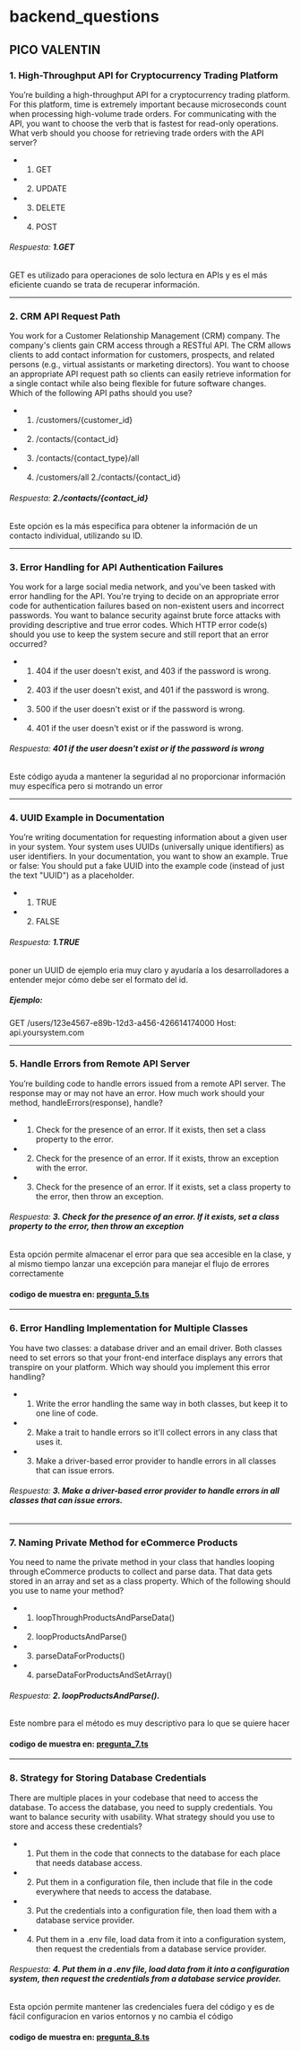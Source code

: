 # backend_questions

## PICO   VALENTIN

### 1. High-Throughput API for Cryptocurrency Trading Platform

You’re building a high-throughput API for a cryptocurrency trading platform. For this platform, time is extremely important because microseconds count when processing high-volume trade orders. For communicating with the API, you want to choose the verb that is fastest for read-only operations. What verb should you choose for retrieving trade orders with the API server?

- 1. GET
- 2. UPDATE
- 3. DELETE
- 4. POST


###### Respuesta: **_1.GET_**
GET es utilizado para operaciones de solo lectura en APIs y es el más eficiente cuando se trata de recuperar información.

---

### 2. CRM API Request Path

You work for a Customer Relationship Management (CRM) company. The company's clients gain CRM access through a RESTful API. The CRM allows clients to add contact information for customers, prospects, and related persons (e.g., virtual assistants or marketing directors). You want to choose an appropriate API request path so clients can easily retrieve information for a single contact while also being flexible for future software changes. Which of the following API paths should you use?

- 1. /customers/{customer_id}
- 2. /contacts/{contact_id}
- 3. /contacts/{contact_type}/all
- 4. /customers/all
2./contacts/{contact_id}
###### Respuesta:    **_2./contacts/{contact_id}_** 
Este opción es la más especifica para obtener la información de un contacto individual, utilizando su ID.

---

### 3. Error Handling for API Authentication Failures

You work for a large social media network, and you've been tasked with error handling for the API. You're trying to decide on an appropriate error code for authentication failures based on non-existent users and incorrect passwords. You want to balance security against brute force attacks with providing descriptive and true error codes. Which HTTP error code(s) should you use to keep the system secure and still report that an error occurred?

- 1. 404 if the user doesn't exist, and 403 if the password is wrong.
- 2. 403 if the user doesn't exist, and 401 if the password is wrong.
- 3. 500 if the user doesn't exist or if the password is wrong.
- 4. 401 if the user doesn't exist or if the password is wrong.


###### Respuesta: **_401 if the user doesn't exist or if the password is wrong_**
Este código ayuda a mantener la seguridad al no proporcionar información muy específica pero si motrando un error

---

### 4. UUID Example in Documentation

You’re writing documentation for requesting information about a given user in your system. Your system uses UUIDs (universally unique identifiers) as user identifiers. In your documentation, you want to show an example. True or false: You should put a fake UUID into the example code (instead of just the text "UUID") as a placeholder.

- 1. TRUE
- 2. FALSE
 
###### Respuesta: **1._TRUE_**
poner un UUID de ejemplo eria muy claro y ayudaría a los desarrolladores a entender mejor cómo debe ser el formato del id.

##### Ejemplo: 
GET /users/123e4567-e89b-12d3-a456-426614174000 
Host: api.yoursystem.com

---

### 5. Handle Errors from Remote API Server

You’re building code to handle errors issued from a remote API server. The response may or may not have an error. How much work should your method, handleErrors(response), handle?

- 1. Check for the presence of an error. If it exists, then set a class property to the error.
- 2. Check for the presence of an error. If it exists, throw an exception with the error.
- 3. Check for the presence of an error. If it exists, set a class property to the error, then throw an exception.

###### Respuesta: **_3. Check for the presence of an error. If it exists, set a class property to the error, then throw an exception_**
Esta opción permite almacenar el error para que sea accesible en la clase, y al mismo tiempo lanzar una excepción para manejar el flujo de errores correctamente

#### codigo de muestra en: [pregunta_5.ts](https://github.com/Valentinpico/backend_questions/blob/main/pregunta_5.ts)

---

### 6. Error Handling Implementation for Multiple Classes

You have two classes: a database driver and an email driver. Both classes need to set errors so that your front-end interface displays any errors that transpire on your platform. Which way should you implement this error handling?

- 1. Write the error handling the same way in both classes, but keep it to one line of code.
- 2. Make a trait to handle errors so it'll collect errors in any class that uses it.
- 3. Make a driver-based error provider to handle errors in all classes that can issue errors.

###### Respuesta: **_3. Make a driver-based error provider to handle errors in all classes that can issue errors._**

---

### 7. Naming Private Method for eCommerce Products

You need to name the private method in your class that handles looping through eCommerce products to collect and parse data. That data gets stored in an array and set as a class property. Which of the following should you use to name your method?

- 1. loopThroughProductsAndParseData()
- 2. loopProductsAndParse()
- 3. parseDataForProducts()
- 4. parseDataForProductsAndSetArray()

###### Respuesta: **_2. loopProductsAndParse()._**
Este nombre para el método es muy descriptivo para lo que se quiere hacer

#### codigo de muestra en: [pregunta_7.ts](https://github.com/Valentinpico/backend_questions/blob/main/pregunta_8.ts)

---

### 8. Strategy for Storing Database Credentials

There are multiple places in your codebase that need to access the database. To access the database, you need to supply credentials. You want to balance security with usability. What strategy should you use to store and access these credentials?

- 1. Put them in the code that connects to the database for each place that needs database access.
- 2. Put them in a configuration file, then include that file in the code everywhere that needs to access the database.
- 3. Put the credentials into a configuration file, then load them with a database service provider.
- 4. Put them in a .env file, load data from it into a configuration system, then request the credentials from a database service provider.


###### Respuesta: **_4. Put them in a .env file, load data from it into a configuration system, then request the credentials from a database service provider._**
Esta opción permite  mantener las credenciales fuera del código y es de fácil configuracion en varios entornos y no cambia el código

#### codigo de muestra en: [pregunta_8.ts](https://github.com/Valentinpico/backend_questions/blob/main/pregunta_8.ts)
